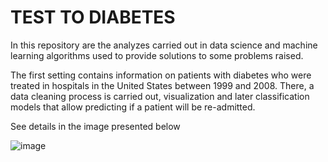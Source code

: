# TEST TO DIABETES 
 
In this repository are the analyzes carried out in data science and machine learning algorithms used to provide solutions to some problems raised.


The first setting contains information on patients with diabetes who were treated in hospitals in the United States between 1999 and 2008.
There, a data cleaning process is carried out, visualization and later classification models that allow predicting if a patient will be re-admitted.

See details in the image presented below

![image](https://user-images.githubusercontent.com/70065089/132102818-4965846c-0163-4542-8a7b-2b11ce2d6e19.png)
